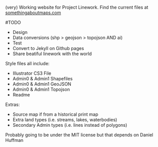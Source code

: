 (very) Working website for Project Linework. Find the current files at [somethingaboutmaps.com](http://somethingaboutmaps.wordpress.com/project-linework/)

#TODO

* Design
* Data conversions (shp > geojson > topojson AND ai)
* Test
* Convert to Jekyll on Github pages
* Share beatiful linework with the world

Style files all include:

* Illustrator CS3 File
* Admin0 & Admin1 Shapefiles
* Admin0 & Admin1 GeoJSON
* Admin0 & Admin1 Topojson
* Readme

Extras:

* Source map if from a historical print map
* Extra land types (i.e. streams, lakes, waterbodies)
* Secondary Admin types (i.e. lines instead of polygons)

Probably going to be under the MIT license but that depends on Daniel Huffman